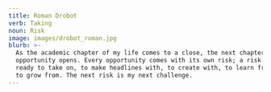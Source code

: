 ```yaml
---
title: Roman Drobot
verb: Taking
noun: Risk
image: images/drobot_roman.jpg
blurb: >-
  As the academic chapter of my life comes to a close, the next chapter of
  opportunity opens. Every opportunity comes with its own risk; a risk that I am
  ready to take on, to make headlines with, to create with, to learn from, and
  to grow from. The next risk is my next challenge.
---
```

